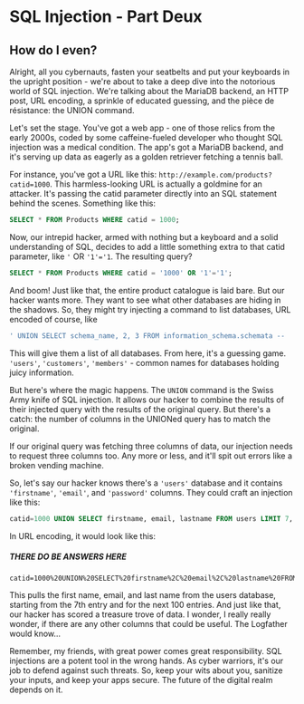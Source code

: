 # SQL Injection - Part Deux
## How do I even?

Alright, all you cybernauts, fasten your seatbelts and put your keyboards in the upright position - we're about to take a deep dive into the notorious world of SQL injection. We're talking about the MariaDB backend, an HTTP post, URL encoding, a sprinkle of educated guessing, and the pièce de résistance: the UNION command.

Let's set the stage. You've got a web app - one of those relics from the early 2000s, coded by some caffeine-fueled developer who thought SQL injection was a medical condition. The app's got a MariaDB backend, and it's serving up data as eagerly as a golden retriever fetching a tennis ball.

For instance, you've got a URL like this: `http://example.com/products?catid=1000`. This harmless-looking URL is actually a goldmine for an attacker. It's passing the catid parameter directly into an SQL statement behind the scenes. Something like this:
```sql
SELECT * FROM Products WHERE catid = 1000;
```
Now, our intrepid hacker, armed with nothing but a keyboard and a solid understanding of SQL, decides to add a little something extra to that catid parameter, like `'` OR `'1'='1`. The resulting query?
```sql
SELECT * FROM Products WHERE catid = '1000' OR '1'='1';
```
And boom! Just like that, the entire product catalogue is laid bare. But our hacker wants more. They want to see what other databases are hiding in the shadows. So, they might try injecting a command to list databases, URL encoded of course, like 
```sql
' UNION SELECT schema_name, 2, 3 FROM information_schema.schemata --
```
This will give them a list of all databases. From here, it's a guessing game. `'users'`, `'customers'`, `'members'` - common names for databases holding juicy information.

But here's where the magic happens. The `UNION` command is the Swiss Army knife of SQL injection. It allows our hacker to combine the results of their injected query with the results of the original query. But there's a catch: the number of columns in the UNIONed query has to match the original.

If our original query was fetching three columns of data, our injection needs to request three columns too. Any more or less, and it'll spit out errors like a broken vending machine.

So, let's say our hacker knows there's a `'users'` database and it contains `'firstname'`, `'email'`, and `'password'` columns. They could craft an injection like this: 
```sql
catid=1000 UNION SELECT firstname, email, lastname FROM users LIMIT 7, 100
```
In URL encoding, it would look like this: 
##### THERE DO BE ANSWERS HERE
```
catid=1000%20UNION%20SELECT%20firstname%2C%20email%2C%20lastname%20FROM%20users%20LIMIT%207%2C%20100
```
This pulls the first name, email, and last name from the users database, starting from the 7th entry and for the next 100 entries. And just like that, our hacker has scored a treasure trove of data.  I wonder, I really really wonder, if there are any other columns that could be useful.  The Logfather would know...

Remember, my friends, with great power comes great responsibility. SQL injections are a potent tool in the wrong hands. As cyber warriors, it's our job to defend against such threats. So, keep your wits about you, sanitize your inputs, and keep your apps secure. The future of the digital realm depends on it.
